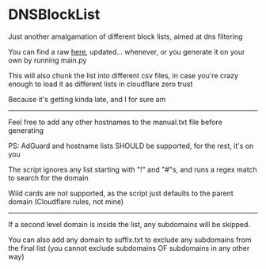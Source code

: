 # DNSBlockList

Just another amalgamation of different block lists, aimed at dns filtering

You can find a raw [here](https://raw.githubusercontent.com/An0m/DNSBlockList/main/output/all.txt), updated... whenever, or you generate it on your own by running main.py

This will also chunk the list into different csv files, in case you're crazy enough to load it as different lists in cloudflare zero trust

Because it's getting kinda late, and I for sure am

---

Feel free to add any other hostnames to the manual.txt file before generating

PS: AdGuard and hostname lists SHOULD be supported, for the rest, it's on you

The script ignores any list starting with "!" and "#"s, and runs a regex match to search for the domain

Wild cards are not supported, as the script just defaults to the parent domain (Cloudflare rules, not mine)

---

If a second level domain is inside the list, any subdomains will be skipped.

You can also add any domain to suffix.txt to exclude any subdomains from the final list
(you cannot exclude subdomains OF subdomains in any other way)

